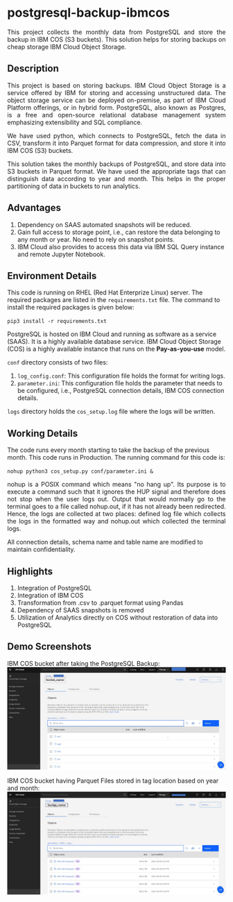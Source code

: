 # postgresql-backup-ibmcos
<div align="justify">
This project collects the monthly data from PostgreSQL and store the backup in IBM COS (S3 buckets). This solution helps for storing backups on cheap storage IBM Cloud Object Storage.
</div>

## Description
<p align="justify">
This project is based on storing backups. IBM Cloud Object Storage is a service offered by IBM for storing and accessing unstructured data. The object storage service can be deployed on-premise, as part of IBM Cloud Platform offerings, or in hybrid form. PostgreSQL, also known as Postgres, is a free and open-source relational database management system emphasizing extensibility and SQL compliance.
</p>

<p align="justify">
We have used python, which connects to PostgreSQL, fetch the data in CSV, transform it into Parquet format for data compression, and store it into IBM COS (S3) buckets.
</p>

<p align="justify">
This solution takes the monthly backups of PostgreSQL, and store data into S3 buckets in Parquet format. We have used the appropriate tags that can distinguish data according to year and month. This helps in the proper partitioning of data in buckets to run analytics.
</div>

## Advantages
1. Dependency on SAAS automated snapshots will be reduced.
2. Gain full access to storage point, i.e., can restore the data belonging to any month or year. No need to rely on snapshot points.
3. IBM Cloud also provides to access this data via IBM SQL Query instance and remote Jupyter Notebook.

## Environment Details
This code is running on RHEL (Red Hat Enterprize Linux) server. The required packages are listed in the `requirements.txt` file. The command to install the required packages is given below:

`pip3 install -r requirements.txt`

PostgreSQL is hosted on IBM Cloud and running as software as a service (SAAS). It is a highly available database service. IBM Cloud Object Storage (COS) is a highly available instance that runs on the **Pay-as-you-use** model.

`conf` directory consists of two files:
1. `log_config.conf`: This configuration file holds the format for writing logs.
2. `parameter.ini`: This configuration file holds the parameter that needs to be configured, i.e., PostgreSQL connection details, IBM COS connection details.

`logs` directory holds the `cos_setup.log` file where the logs will be written.

## Working Details
The code runs every month starting to take the backup of the previous month. This code runs in Production. The running command for this code is:

`nohup python3 cos_setup.py conf/parameter.ini &`

<div align="justify">
nohup is a POSIX command which means "no hang up". Its purpose is to execute a command such that it ignores the HUP signal and therefore does not stop when the user logs out. Output that would normally go to the terminal goes to a file called nohup.out, if it has not already been redirected. Hence, the logs are collected at two places: defined log file which collects the logs in the formatted way and nohup.out which collected the terminal logs.
</div>

All connection details, schema name and table name are modified to maintain confidentiality.

## Highlights
1. Integration of PostgreSQL
2. Integration of IBM COS
3. Transformation from .csv to .parquet format using Pandas
4. Dependency of SAAS snapshots is removed
5. Utilization of Analytics directly on COS without restoration of data into PostgreSQL

## Demo Screenshots
IBM COS bucket after taking the PostgreSQL Backup:
![IBM COS Screenshot](https://github.com/Anshita1Saxena/postgresql-backup-ibmcos/blob/main/demo-image/IBM%20COS%20Screenshot.JPG)

IBM COS bucket having Parquet Files stored in tag location based on year and month:
![IBM COS Screenshot Parquet](https://github.com/Anshita1Saxena/postgresql-backup-ibmcos/blob/main/demo-image/IBM%20COS%20Screenshot%20Parquet.JPG)
